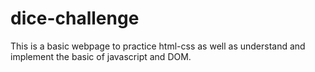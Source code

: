 # dice-challenge
This is a basic webpage to practice html-css as well as understand and implement the basic of javascript and DOM.
